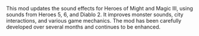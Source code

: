 This mod updates the sound effects for Heroes of Might and Magic III, using sounds from Heroes 5, 6, and Diablo 2. It improves monster sounds, city interactions, and various game mechanics. The mod has been carefully developed over several months and continues to be enhanced.
